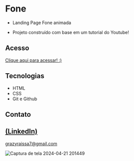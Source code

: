 # Fone
 
 -  Landing Page Fone animada

 - Projeto construído com base em um tutorial do Youtube!

## Acesso
 [Clique aqui para acessar! :)](https://landing-page-fone.vercel.app/)

## Tecnologias

- HTML
- CSS
- Git e Github

## Contato
[(LinkedIn)](https://www.linkedin.com/in/grazielly-raissa-pereira-b511342b6?utm_source=share&utm_campaign=share_via&utm_content=profile&utm_medium=android_app)
-----
grazyraissa7@gmail.com

![Captura de tela 2024-04-21 201449](https://github.com/GraziellyRaissa1/Landing-Page-fone-animada/assets/147439694/3aa05631-4564-4782-b540-b8060453edc3)
